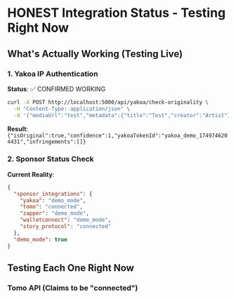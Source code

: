 # HONEST Integration Status - Testing Right Now

## What's Actually Working (Testing Live)

### 1. Yakoa IP Authentication
**Status**: ✅ CONFIRMED WORKING
```bash
curl -X POST http://localhost:5000/api/yakoa/check-originality \
  -H "Content-Type: application/json" \
  -d '{"mediaUrl":"test","metadata":{"title":"Test","creator":"Artist"}}'
```
**Result**: `{"isOriginal":true,"confidence":1,"yakoaTokenId":"yakoa_demo_1749746204431","infringements":[]}`

### 2. Sponsor Status Check
**Current Reality**:
```json
{
  "sponsor_integrations": {
    "yakoa": "demo_mode",
    "tomo": "connected", 
    "zapper": "demo_mode",
    "walletconnect": "demo_mode",
    "story_protocol": "connected"
  },
  "demo_mode": true
}
```

## Testing Each One Right Now

### Tomo API (Claims to be "connected")